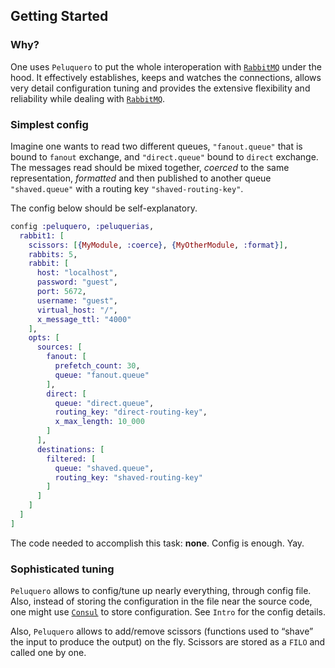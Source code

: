 ## Getting Started

### Why?

One uses `Peluquero` to put the whole interoperation with [`RabbitMQ`](https://rabbitmq.com/) under the hood.
It effectively establishes, keeps and watches the connections, allows very detail
configuration tuning and provides the extensive flexibility and reliability while
dealing with [`RabbitMQ`](https://rabbitmq.com/).

### Simplest config

Imagine one wants to read two different queues, `"fanout.queue"` that is bound to `fanout`
exchange, and `"direct.queue"` bound to `direct` exchange. The messages read should be mixed
together, _coerced_ to the same representation, _formatted_ and then published to another
queue `"shaved.queue"` with a routing key `"shaved-routing-key"`.

The config below should be self-explanatory.

```elixir
config :peluquero, :peluquerias,
  rabbit1: [
    scissors: [{MyModule, :coerce}, {MyOtherModule, :format}],
    rabbits: 5,
    rabbit: [
      host: "localhost",
      password: "guest",
      port: 5672,
      username: "guest",
      virtual_host: "/",
      x_message_ttl: "4000"
    ],
    opts: [
      sources: [
        fanout: [
          prefetch_count: 30,
          queue: "fanout.queue"
        ],
        direct: [
          queue: "direct.queue",
          routing_key: "direct-routing-key",
          x_max_length: 10_000
        ]
      ],
      destinations: [
        filtered: [
          queue: "shaved.queue",
          routing_key: "shaved-routing-key"
        ]
      ]
    ]
  ]
]
```

The code needed to accomplish this task: **none**. Config is enough. Yay.

### Sophisticated tuning

`Peluquero` allows to config/tune up nearly everything, through config file.
Also, instead of storing the configuration in the file near the source code,
one might use [`Consul`](https://consul.io/) to store configuration.
See  `Intro` for the config details.

Also, `Peluquero` allows to add/remove scissors (functions used to “shave”
the input to produce the output) on the fly. Scissors are stored as a `FILO`
and called one by one.
